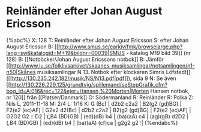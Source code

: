 # Reinländer efter Johan August Ericsson

{%abc%}
X: 128
T: Reinländer efter Johan August Ericsson
S: efter Johan August Ericsson
B: [[http://www.smus.se/earkiv/fmk/browselarge.php?lang=sw&katalogid=M+19&bildnr=00039|SMUS - katalog M19 bild 39]] (nr 128)
B: [[Notböcker/Johan August Ericssons notbok]]
B: Jämför [[http://www.lu.se/folklivsarkivet/skaanes-musiksamlingar/notsamlingen/n1-n50|Skånes musiksamlingar N 13. Notbok efter klockaren Simris Löfstedt]] ([[http://130.235.242.182/musik/NS/N13.pdf|pdf]]), sida 9
N: Se även [[http://130.226.229.125/grundtvig/spillemand/seStepGrafik.cfm?bog_id=A:016&rec=122&ejer=Hansen,%20Morten|Morten Hansen notbok, nr 120]] från [[Platser/Danmark]]
O: Södermanland
R: Reinländer
R: Polka
Z: Nils L, 2011-11-18
M: 2/4
L: 1/16
K: G
(Bc) | d2b2 c2a2 | B2(g2 (gd)BG) | F2(e2 (ec)AF) | G2e2 d2(Bc) |
       d2b2 c2a2 | B2(g2 (gd)BG) | F2(e2 (ec)AF) | G2G2 G2 ::
D2 | (,B4 (BD)GB) | (ed)(dB) b4 | (ba)(aA) c4 | (ag)(gB) d2D2 |
     (,B4 (BD)GB) | (ed)(dB) b4 | (ba)(aA) (cf)ca | g2g2 g2 :|
{%endabc%}
